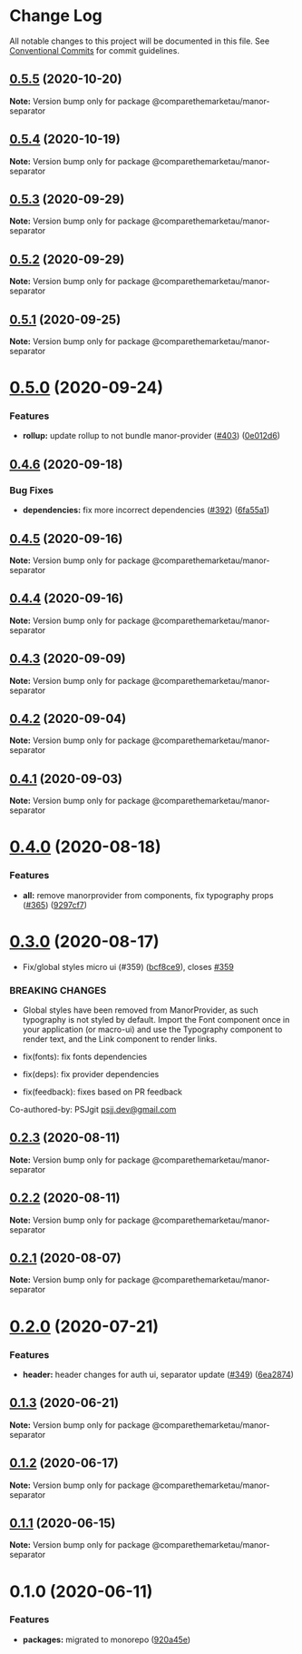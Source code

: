 # Change Log

All notable changes to this project will be documented in this file.
See [Conventional Commits](https://conventionalcommits.org) for commit guidelines.

## [0.5.5](https://github.com/comparethemarketau/manor-react/compare/@comparethemarketau/manor-separator@0.5.4...@comparethemarketau/manor-separator@0.5.5) (2020-10-20)

**Note:** Version bump only for package @comparethemarketau/manor-separator





## [0.5.4](https://github.com/comparethemarketau/manor-react/compare/@comparethemarketau/manor-separator@0.5.3...@comparethemarketau/manor-separator@0.5.4) (2020-10-19)

**Note:** Version bump only for package @comparethemarketau/manor-separator





## [0.5.3](https://github.com/comparethemarketau/manor-react/compare/@comparethemarketau/manor-separator@0.5.2...@comparethemarketau/manor-separator@0.5.3) (2020-09-29)

**Note:** Version bump only for package @comparethemarketau/manor-separator





## [0.5.2](https://github.com/comparethemarketau/manor-react/compare/@comparethemarketau/manor-separator@0.5.1...@comparethemarketau/manor-separator@0.5.2) (2020-09-29)

**Note:** Version bump only for package @comparethemarketau/manor-separator





## [0.5.1](https://github.com/comparethemarketau/manor-react/compare/@comparethemarketau/manor-separator@0.5.0...@comparethemarketau/manor-separator@0.5.1) (2020-09-25)

**Note:** Version bump only for package @comparethemarketau/manor-separator





# [0.5.0](https://github.com/comparethemarketau/manor-react/compare/@comparethemarketau/manor-separator@0.4.6...@comparethemarketau/manor-separator@0.5.0) (2020-09-24)


### Features

* **rollup:** update rollup to not bundle manor-provider ([#403](https://github.com/comparethemarketau/manor-react/issues/403)) ([0e012d6](https://github.com/comparethemarketau/manor-react/commit/0e012d6fbadcf0ec99857c22e148cacd6265b60a))





## [0.4.6](https://github.com/comparethemarketau/manor-react/compare/@comparethemarketau/manor-separator@0.4.5...@comparethemarketau/manor-separator@0.4.6) (2020-09-18)


### Bug Fixes

* **dependencies:** fix more incorrect dependencies ([#392](https://github.com/comparethemarketau/manor-react/issues/392)) ([6fa55a1](https://github.com/comparethemarketau/manor-react/commit/6fa55a11ba89125ccfe61385d9776e4185bff6f3))





## [0.4.5](https://github.com/comparethemarketau/manor-react/compare/@comparethemarketau/manor-separator@0.4.4...@comparethemarketau/manor-separator@0.4.5) (2020-09-16)

**Note:** Version bump only for package @comparethemarketau/manor-separator





## [0.4.4](https://github.com/comparethemarketau/manor-react/compare/@comparethemarketau/manor-separator@0.4.3...@comparethemarketau/manor-separator@0.4.4) (2020-09-16)

**Note:** Version bump only for package @comparethemarketau/manor-separator





## [0.4.3](https://github.com/comparethemarketau/manor-react/compare/@comparethemarketau/manor-separator@0.4.2...@comparethemarketau/manor-separator@0.4.3) (2020-09-09)

**Note:** Version bump only for package @comparethemarketau/manor-separator





## [0.4.2](https://github.com/comparethemarketau/manor-react/compare/@comparethemarketau/manor-separator@0.4.1...@comparethemarketau/manor-separator@0.4.2) (2020-09-04)

**Note:** Version bump only for package @comparethemarketau/manor-separator





## [0.4.1](https://github.com/comparethemarketau/manor-react/compare/@comparethemarketau/manor-separator@0.4.0...@comparethemarketau/manor-separator@0.4.1) (2020-09-03)

**Note:** Version bump only for package @comparethemarketau/manor-separator





# [0.4.0](https://github.com/comparethemarketau/manor-react/compare/@comparethemarketau/manor-separator@0.3.0...@comparethemarketau/manor-separator@0.4.0) (2020-08-18)


### Features

* **all:** remove manorprovider from components, fix typography props ([#365](https://github.com/comparethemarketau/manor-react/issues/365)) ([9297cf7](https://github.com/comparethemarketau/manor-react/commit/9297cf72e8a7fe8762ec0dadf07d026aa88cbb44))





# [0.3.0](https://github.com/comparethemarketau/manor-react/compare/@comparethemarketau/manor-separator@0.2.3...@comparethemarketau/manor-separator@0.3.0) (2020-08-17)


* Fix/global styles micro ui (#359) ([bcf8ce9](https://github.com/comparethemarketau/manor-react/commit/bcf8ce92ba170a51113a4022728da22f47a6a768)), closes [#359](https://github.com/comparethemarketau/manor-react/issues/359)


### BREAKING CHANGES

* Global styles have been removed from ManorProvider, as such typography is not
styled by default. Import the Font component once in your application (or macro-ui) and use the
Typography component to render text, and the Link component to render links.

* fix(fonts): fix fonts dependencies

* fix(deps): fix provider dependencies

* fix(feedback): fixes based on PR feedback

Co-authored-by: PSJgit <psjj.dev@gmail.com>





## [0.2.3](https://github.com/comparethemarketau/manor-react/compare/@comparethemarketau/manor-separator@0.2.2...@comparethemarketau/manor-separator@0.2.3) (2020-08-11)

**Note:** Version bump only for package @comparethemarketau/manor-separator





## [0.2.2](https://github.com/comparethemarketau/manor-react/compare/@comparethemarketau/manor-separator@0.2.1...@comparethemarketau/manor-separator@0.2.2) (2020-08-11)

**Note:** Version bump only for package @comparethemarketau/manor-separator





## [0.2.1](https://github.com/comparethemarketau/manor-react/compare/@comparethemarketau/manor-separator@0.2.0...@comparethemarketau/manor-separator@0.2.1) (2020-08-07)

**Note:** Version bump only for package @comparethemarketau/manor-separator





# [0.2.0](https://github.com/comparethemarketau/manor-react/compare/@comparethemarketau/manor-separator@0.1.3...@comparethemarketau/manor-separator@0.2.0) (2020-07-21)


### Features

* **header:** header changes for auth ui, separator update ([#349](https://github.com/comparethemarketau/manor-react/issues/349)) ([6ea2874](https://github.com/comparethemarketau/manor-react/commit/6ea28744ad60f25a2d6c4714870af8a1187a7e29))





## [0.1.3](https://github.com/comparethemarketau/manor-react/compare/@comparethemarketau/manor-separator@0.1.2...@comparethemarketau/manor-separator@0.1.3) (2020-06-21)

**Note:** Version bump only for package @comparethemarketau/manor-separator





## [0.1.2](https://github.com/comparethemarketau/manor-react/compare/@comparethemarketau/manor-separator@0.1.1...@comparethemarketau/manor-separator@0.1.2) (2020-06-17)

**Note:** Version bump only for package @comparethemarketau/manor-separator





## [0.1.1](https://github.com/comparethemarketau/manor-react/compare/@comparethemarketau/manor-separator@0.1.0...@comparethemarketau/manor-separator@0.1.1) (2020-06-15)

**Note:** Version bump only for package @comparethemarketau/manor-separator





# 0.1.0 (2020-06-11)


### Features

* **packages:** migrated to monorepo ([920a45e](https://github.com/comparethemarketau/manor-react/commit/920a45ec4b40a19de32f39f29693cbe1b1f314ae))
